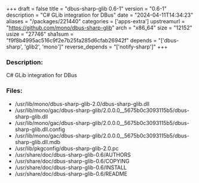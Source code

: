 +++
draft = false
title = "dbus-sharp-glib 0.6-1"
version = "0.6-1"
description = "C# GLib integration for DBus"
date = "2024-04-11T14:34:23"
aliases = "/packages/221440"
categories = ['apps-extra']
upstreamurl = "https://github.com/mono/dbus-sharp-glib"
arch = "x86_64"
size = "12152"
usize = "27746"
sha1sum = "f9f8b4995ac516c9f2e7b25fa285d6cfab26942f"
depends = "['dbus-sharp', 'glib2', 'mono']"
reverse_depends = "['notify-sharp']"
+++
### Description: 
C# GLib integration for DBus

### Files: 
* /usr/lib/mono/dbus-sharp-glib-2.0/dbus-sharp-glib.dll
* /usr/lib/mono/gac/dbus-sharp-glib/2.0.0.0__5675b0c3093115b5/dbus-sharp-glib.dll
* /usr/lib/mono/gac/dbus-sharp-glib/2.0.0.0__5675b0c3093115b5/dbus-sharp-glib.dll.config
* /usr/lib/mono/gac/dbus-sharp-glib/2.0.0.0__5675b0c3093115b5/dbus-sharp-glib.dll.mdb
* /usr/lib/pkgconfig/dbus-sharp-glib-2.0.pc
* /usr/share/doc/dbus-sharp-glib-0.6/AUTHORS
* /usr/share/doc/dbus-sharp-glib-0.6/COPYING
* /usr/share/doc/dbus-sharp-glib-0.6/INSTALL
* /usr/share/doc/dbus-sharp-glib-0.6/README
